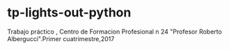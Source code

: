 # tp-lights-out-python
Trabajo práctico , Centro de Formacion Profesional n 24 "Profesor Roberto Albergucci".Primer cuatrimestre,2017
